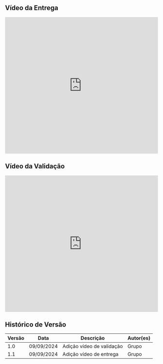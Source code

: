 ## Vídeo da Entrega

<iframe width="100%" height="450" src="https://www.youtube.com/embed/UADpsKJjzes?si=s1OUkea5SpgNHdR_" title="YouTube video player" frameborder="0" allow="accelerometer; autoplay; clipboard-write; encrypted-media; gyroscope; picture-in-picture; web-share" referrerpolicy="strict-origin-when-cross-origin" allowfullscreen></iframe>

## Vídeo da Validação

<iframe width="100%" height="450" src="https://www.youtube.com/embed/oT7mZkslQlA?si=lUmUD3iMCa5ORgxi" title="YouTube video player" frameborder="0" allow="accelerometer; autoplay; clipboard-write; encrypted-media; gyroscope; picture-in-picture; web-share" referrerpolicy="strict-origin-when-cross-origin" allowfullscreen></iframe>

## Histórico de Versão

| Versão | Data       | Descrição                                                         | Autor(es)       |
|--------|------------|-------------------------------------------------------------------|-----------------|
| 1.0    | 09/09/2024 | Adição vídeo de validação                                         | Grupo   |
| 1.1    | 09/09/2024 | Adição vídeo de entrega                                         | Grupo   |
